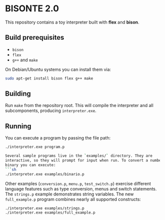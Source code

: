 # BISONTE 2.0

This repository contains a toy interpreter built with **flex** and **bison**.

## Build prerequisites
- `bison`
- `flex`
- `g++` and `make`

On Debian/Ubuntu systems you can install them via:
```sh
sudo apt-get install bison flex g++ make
```

## Building
Run `make` from the repository root. This will compile the interpreter and all
subcomponents, producing `interpreter.exe`.

## Running

You can execute a program by passing the file path:
```sh
./interpreter.exe program.p

Several sample programs live in the `examples/` directory. They are
interactive, so they will prompt for input when run. To convert a number to
binary you can execute:
```sh
./interpreter.exe examples/binario.p
```
Other examples (`conversion.p`, `menu.p`, `test_switch.p`) exercise different
language features such as type conversion, menus and switch statements. The
`strings.p` example demonstrates string variables.  The new
`full_example.p` program combines nearly all supported constructs:
```sh
./interpreter.exe examples/strings.p
./interpreter.exe examples/full_example.p
```

